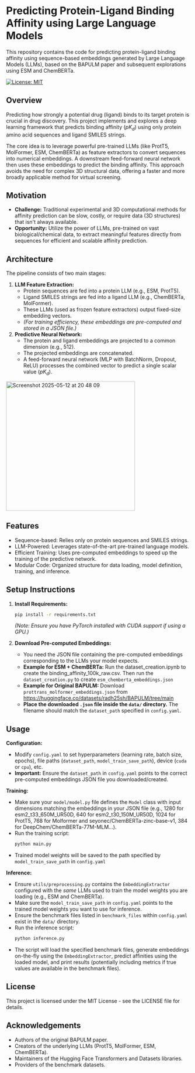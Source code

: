 # Predicting Protein-Ligand Binding Affinity using Large Language Models 

This repository contains the code for predicting protein-ligand binding affinity using sequence-based embeddings generated by Large Language Models (LLMs), based on the BAPULM paper and subsequent explorations using ESM and ChemBERTa.

[![License: MIT](https://img.shields.io/badge/License-MIT-yellow.svg)](https://opensource.org/licenses/MIT) 

## Overview

Predicting how strongly a potential drug (ligand) binds to its target protein is crucial in drug discovery. This project implements and explores a deep learning framework that predicts binding affinity ($pK_d$) using only protein amino acid sequences and ligand SMILES strings.

The core idea is to leverage powerful pre-trained LLMs (like ProtT5, MolFormer, ESM, ChemBERTa) as feature extractors to convert sequences into numerical embeddings. A downstream feed-forward neural network then uses these embeddings to predict the binding affinity. This approach avoids the need for complex 3D structural data, offering a faster and more broadly applicable method for virtual screening.

## Motivation

* **Challenge:** Traditional experimental and 3D computational methods for affinity prediction can be slow, costly, or require data (3D structures) that isn't always available.
* **Opportunity:** Utilize the power of LLMs, pre-trained on vast biological/chemical data, to extract meaningful features directly from sequences for efficient and scalable affinity prediction.

## Architecture

The pipeline consists of two main stages:

1.  **LLM Feature Extraction:**
    * Protein sequences are fed into a protein LLM (e.g., ESM, ProtT5).
    * Ligand SMILES strings are fed into a ligand LLM (e.g., ChemBERTa, MolFormer).
    * These LLMs (used as frozen feature extractors) output fixed-size embedding vectors.
    * *(For training efficiency, these embeddings are pre-computed and stored in a JSON file.)*
2.  **Predictive Neural Network:**
    * The protein and ligand embeddings are projected to a common dimension (e.g., 512).
    * The projected embeddings are concatenated.
    * A feed-forward neural network (MLP with BatchNorm, Dropout, ReLU) processes the combined vector to predict a single scalar value ($pK_d$).

<img width="353" alt="Screenshot 2025-05-12 at 20 48 09" src="https://github.com/user-attachments/assets/730a92c4-275a-4707-8572-1002d6f80bbb" />


## Features

* Sequence-based: Relies only on protein sequences and SMILES strings.
* LLM-Powered: Leverages state-of-the-art pre-trained language models.
* Efficient Training: Uses pre-computed embeddings to speed up the training of the predictive network.
* Modular Code: Organized structure for data loading, model definition, training, and inference.

## Setup Instructions

1.  **Install Requirements:**
    ```bash
    pip install -r requirements.txt
    ```
    *(Note: Ensure you have PyTorch installed with CUDA support if using a GPU.)*

2.  **Download Pre-computed Embeddings:**
    * You need the JSON file containing the pre-computed embeddings corresponding to the LLMs your model expects.
    * **Example for ESM + ChemBERTa:** Run the dataset_creation.ipynb to create the binding_affinity_100k_raw.csv. Then run the `dataset_creation.py` to create `esm_chemberta_embeddings.json`
    * **Example for Original BAPULM:** Download `prottrans_molformer_embeddings.json` from https://huggingface.co/datasets/radh25sh/BAPULM/tree/main
    * **Place the downloaded `.json` file inside the `data/` directory.** The filename should match the `dataset_path` specified in `config.yaml`.

## Usage

**Configuration:**

* Modify `config.yaml` to set hyperparameters (learning rate, batch size, epochs), file paths (`dataset_path`, `model_train_save_path`), device (`cuda` or `cpu`), etc.
* **Important:** Ensure the `dataset_path` in `config.yaml` points to the correct pre-computed embeddings JSON file you downloaded/created.

**Training:**

* Make sure your `model/model.py` file defines the `Model` class with input dimensions matching the embeddings in your JSON file (e.g., 1280 for esm2_t33_650M_UR50D, 640 for esm2_t30_150M_UR50D, 1024 for ProtT5, 768 for Molformer and seyonec/ChemBERTa-zinc-base-v1, 384 for DeepChem/ChemBERTa-77M-MLM...).
* Run the training script:
    ```bash
    python main.py
    ```
* Trained model weights will be saved to the path specified by `model_train_save_path` in `config.yaml`

**Inference:**

* Ensure `utils/preprocessing.py` contains the `EmbeddingExtractor` configured with the *same* LLMs used to train the model weights you are loading (e.g., ESM and ChemBERTa).
* Make sure the `model_train_save_path` in `config.yaml` points to the trained model weights you want to use for inference.
* Ensure the benchmark files listed in `benchmark_files` within `config.yaml` exist in the `data/` directory.
* Run the inference script:
    ```bash
    python inference.py
    ```
* The script will load the specified benchmark files, generate embeddings on-the-fly using the `EmbeddingExtractor`, predict affinities using the loaded model, and print results (potentially including metrics if true values are available in the benchmark files).

## License

This project is licensed under the MIT License - see the LICENSE file for details.

## Acknowledgements

* Authors of the original BAPULM paper.
* Creators of the underlying LLMs (ProtT5, MolFormer, ESM, ChemBERTa).
* Maintainers of the Hugging Face Transformers and Datasets libraries.
* Providers of the benchmark datasets.


